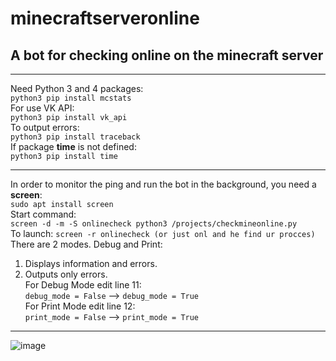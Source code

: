 # minecraftserveronline
## A bot for checking online on the minecraft server
____
Need Python 3 and 4 packages:  
`python3 pip install mcstats`  
For use VK API:  
`python3 pip install vk_api`  
To output errors:  
`python3 pip install traceback`  
If package **time** is not defined:  
`python3 pip install time`
____
In order to monitor the ping and run the bot in the background, you need a **screen**:  
`sudo apt install screen`  
Start command:  
`screen -d -m -S onlinecheck python3 /projects/checkmineonline.py`  
To launch:
`screen -r onlinecheck (or just onl and he find ur procces)`  
There are 2 modes. Debug and Print:  
1. Displays information and errors.  
2. Outputs only errors.  
For Debug Mode edit line 11:  
`debug_mode = False` --> `debug_mode = True`  
For Print Mode edit line 12:  
`print_mode = False` --> `print_mode = True`  
____
![image](https://user-images.githubusercontent.com/40400854/127699039-5519bb87-18fa-4794-a375-cf18b0134c35.png)

